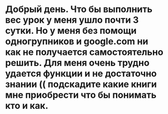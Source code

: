 # Добрый день. Что бы выполнить вес урок у меня ушло почти 3 сутки. Но у меня без помощи одногрупников и google.com ни как не получается cамостоятельно решить. Для меня очень трудно удается функции и не достаточно знании (( подскадите какие книги мне приобрести что бы понимать кто и как. 

